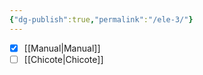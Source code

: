 ```yaml
---
{"dg-publish":true,"permalink":"/ele-3/"}
---
```


- [x] [[Manual\|Manual]]
- [ ] [[Chicote\|Chicote]]